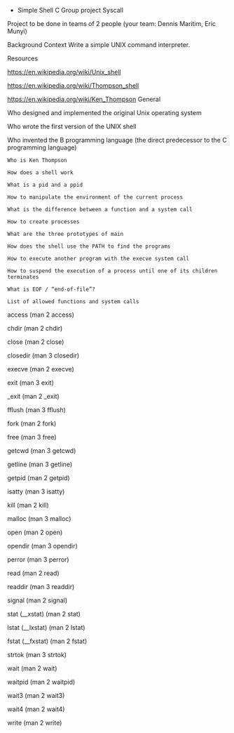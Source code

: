 - Simple Shell C Group project Syscall

Project to be done in teams of 2 people (your team: Dennis Maritim, Eric Munyi)

Background Context Write a simple UNIX command interpreter.

Resources



https://en.wikipedia.org/wiki/Unix_shell

https://en.wikipedia.org/wiki/Thompson_shell

https://en.wikipedia.org/wiki/Ken_Thompson General

Who designed and implemented the original Unix operating system

Who wrote the first version of the UNIX shell

Who invented the B programming language (the direct predecessor to the C programming language)

	Who is Ken Thompson

	How does a shell work

	What is a pid and a ppid

	How to manipulate the environment of the current process

	What is the difference between a function and a system call

	How to create processes

	What are the three prototypes of main

	How does the shell use the PATH to find the programs

	How to execute another program with the execve system call

	How to suspend the execution of a process until one of its children terminates

	What is EOF / “end-of-file”?

	List of allowed functions and system calls



access (man 2 access)

chdir (man 2 chdir)

close (man 2 close)

closedir (man 3 closedir)

execve (man 2 execve)

exit (man 3 exit)

_exit (man 2 _exit)

fflush (man 3 fflush)

fork (man 2 fork)

free (man 3 free)

getcwd (man 3 getcwd)

getline (man 3 getline)

getpid (man 2 getpid)

isatty (man 3 isatty)

kill (man 2 kill)

malloc (man 3 malloc)

open (man 2 open)

opendir (man 3 opendir)

perror (man 3 perror)

read (man 2 read)

readdir (man 3 readdir)

signal (man 2 signal)

stat (__xstat) (man 2 stat)

lstat (__lxstat) (man 2 lstat)

fstat (__fxstat) (man 2 fstat)

strtok (man 3 strtok)

wait (man 2 wait)

waitpid (man 2 waitpid)

wait3 (man 2 wait3)

wait4 (man 2 wait4)

write (man 2 write)

